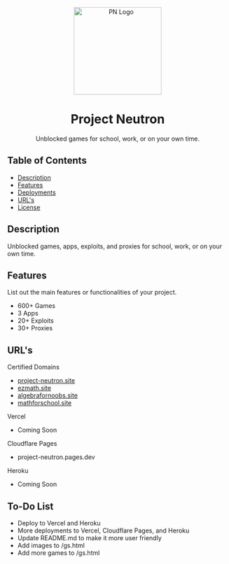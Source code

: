 <div align="center">
  <img src="https://raw.githubusercontent.com/PlayFlixo/playflixo.github.io/main/assets/images/pn-logo.png" alt="PN Logo" width="200">
  <h1>Project Neutron</h1>
  <p>Unblocked games for school, work, or on your own time.</p>
</div>

## Table of Contents

- [Description](#description)
- [Features](#features)
- [Deployments](#deployments)
- [URL's](#url's)
- [License](#license)

## Description

Unblocked games, apps, exploits, and proxies for school, work, or on your own time.

## Features

List out the main features or functionalities of your project.

- 600+ Games
- 3 Apps
- 20+ Exploits
- 30+ Proxies

## URL's

Certified Domains
- <a href="https://project-neutron.site">project-neutron.site</a>
- <a href="https://ezmath.site">ezmath.site</a>
- <a href="https://algebrafornoobs.site">algebrafornoobs.site</a>
- <a href="https://mathforschool.site">mathforschool.site</a>

Vercel
- Coming Soon

Cloudflare Pages
- project-neutron.pages.dev

Heroku
- Coming Soon

## To-Do List

- Deploy to Vercel and Heroku
- More deployments to Vercel, Cloudflare Pages, and Heroku
- Update README.md to make it more user friendly
- Add images to /gs.html
- Add more games to /gs.html
